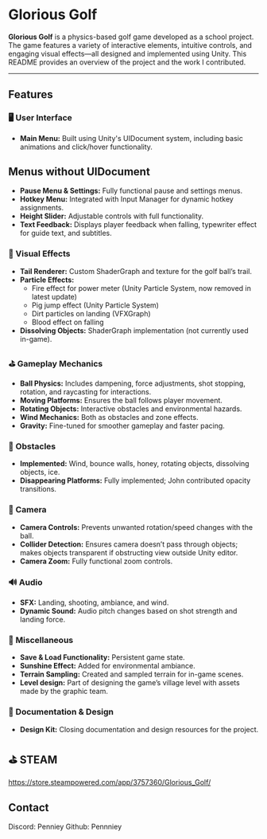# Glorious Golf

**Glorious Golf** is a physics-based golf game developed as a school project. The game features a variety of interactive elements, intuitive controls, and engaging visual effects—all designed and implemented using Unity. This README provides an overview of the project and the work I contributed.

---

## Features

### 🖥️ User Interface
- **Main Menu:** Built using Unity's UIDocument system, including basic animations and click/hover functionality.
## Menus without UIDocument
- **Pause Menu & Settings:** Fully functional pause and settings menus.
- **Hotkey Menu:** Integrated with Input Manager for dynamic hotkey assignments.
- **Height Slider:** Adjustable controls with full functionality.
- **Text Feedback:** Displays player feedback when falling, typewriter effect for guide text, and subtitles.

### 🎨 Visual Effects
- **Tail Renderer:** Custom ShaderGraph and texture for the golf ball’s trail.
- **Particle Effects:** 
  - Fire effect for power meter (Unity Particle System, now removed in latest update)
  - Pig jump effect (Unity Particle System)
  - Dirt particles on landing (VFXGraph)
  - Blood effect on falling 
- **Dissolving Objects:** ShaderGraph implementation (not currently used in-game).

### ⛳ Gameplay Mechanics
- **Ball Physics:** Includes dampening, force adjustments, shot stopping, rotation, and raycasting for interactions.
- **Moving Platforms:** Ensures the ball follows player movement.
- **Rotating Objects:** Interactive obstacles and environmental hazards.
- **Wind Mechanics:** Both as obstacles and zone effects.
- **Gravity:** Fine-tuned for smoother gameplay and faster pacing.

### 🚧 Obstacles
- **Implemented:** Wind, bounce walls, honey, rotating objects, dissolving objects, ice.
- **Disappearing Platforms:** Fully implemented; John contributed opacity transitions.

### 🎥 Camera
- **Camera Controls:** Prevents unwanted rotation/speed changes with the ball.
- **Collider Detection:** Ensures camera doesn’t pass through objects; makes objects transparent if obstructing view outside Unity editor.
- **Camera Zoom:** Fully functional zoom controls.

### 🔊 Audio
- **SFX:** Landing, shooting, ambiance, and wind.
- **Dynamic Sound:** Audio pitch changes based on shot strength and landing force.

### 💾 Miscellaneous
- **Save & Load Functionality:** Persistent game state.
- **Sunshine Effect:** Added for environmental ambiance.
- **Terrain Sampling:** Created and sampled terrain for in-game scenes.
- **Level design:** Part of designing the game’s village level with assets made by the graphic team.

### 📝 Documentation & Design
- **Design Kit:** Closing documentation and design resources for the project.

## ⛳ STEAM
https://store.steampowered.com/app/3757360/Glorious_Golf/

## Contact
Discord: Penniey
Github: Pennniey
